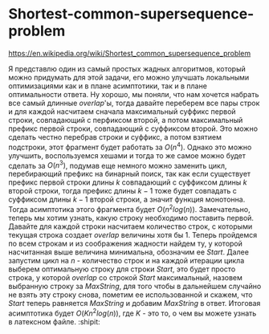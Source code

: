 # Shortest-common-supersequence-problem
https://en.wikipedia.org/wiki/Shortest_common_supersequence_problem

Я представлю один из самый простых жадных алгоритмов, который можно придумать для этой задачи, его можно улучшать локальными оптимизациями как и в плане асимптотики, так и в плане оптимальности ответа.
Ну хорошо, мы поняли, что нам хочется набрать все самый длинные $overlap$'ы, тогда давайте переберем все пары строк и для каждой насчитаем сначала максимальный суффикс первой строки, совпадающий с перфиксом второй, а потом максимальный префикс первой строки, совпадающий с суффиксом второй. Это можно сделать честно перебрав строки и суффикс, а потом взятием подстроки, этот фрагмент будет работать за $O(n^4)$. Однако это можно улучшить, воспользуемся хешами и тогда то же самое можно будет сделать за $O(n^3)$, подумав еще немного можно заменить цикл, перебирающий префикс на бинарный поиск, так как если существует префикс первой строки длины $k$ совпадающий с суффиксом длины $k$ второй строки, тогда префикс длины $k-1$ тоже будет совпадать с суффиксом длины $k-1$ второй строки, а значит функция монотонна. Тогда асимптотика этого фрагмента будет $O(n^2log(n))$.
Замечательно, теперь мы хотим узнать, какую строку необходимо поставить первой. Давайте для каждой строки насчитаем количество строк, с которыми текущая строка создает $overlap$ величины хотя бы $1$. Теперь пройдемся по всем строкам и из соображения жадности найдем ту, у которой насчитанная выше величина минимальна, обозначим ее $Start$. Далее запустим цикл на $n$ - количество строк и на каждой итерации цикла выберем оптимальную строку для строки $Start$, это будет просто строка, у которой $overlap$ со строкой $Start$ максимальный, назовем выбранную строку за $MaxString$, для того чтобы в дальнейшем случайно не взять эту строку снова, пометим ее
использованной и скажем, что $Start$ теперь равняется $MaxString$ и добавим $MaxString$ в ответ.
Итоговая асимптотика будет $O(Kn^2log(n))$, где $K$ - это то, о чем вы можете узнать в латексном файле.
:shipit:


